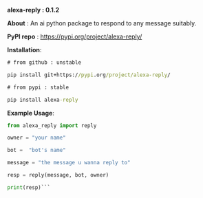 **alexa-reply : 0.1.2**

**About** : An ai python package to respond to any message suitably. 

**PyPI repo** : https://pypi.org/project/alexa-reply/

**Installation**: 
```cmd
# from github : unstable

pip install git+https://pypi.org/project/alexa-reply/
```

```cmd
# from pypi : stable

pip install alexa-reply
```

**Example Usage**:
```py
from alexa_reply import reply

owner = "your name"

bot =  "bot's name"

message = "the message u wanna reply to"

resp = reply(message, bot, owner)

print(resp)```
